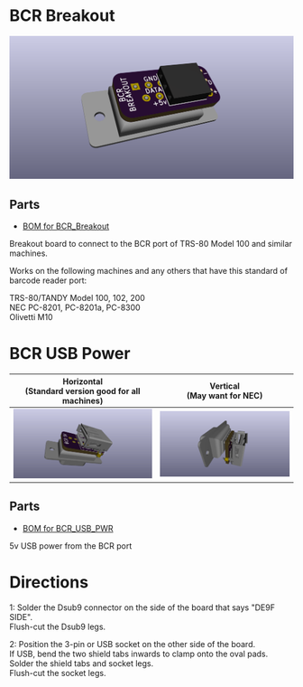 # BCR Breakout
![](BCR_Breakout.png)

## Parts
* [BOM for BCR_Breakout](https://www.digikey.com/short/zbf5mf)

Breakout board to connect to the BCR port of TRS-80 Model 100 and similar machines.

Works on the following machines and any others that have this standard of barcode reader port:

TRS-80/TANDY Model 100, 102, 200  
NEC PC-8201, PC-8201a, PC-8300  
Olivetti M10  

# BCR USB Power
|Horizontal<br>(Standard version good for all machines)|Vertical<br>(May want for NEC)|
|:---:|:---:|
|![](BCR_USB_PWR.png)|![](BCR_USB_PWR_up.png)|

## Parts
* [BOM for BCR_USB_PWR](https://www.digikey.com/short/zb4hr4)

5v USB power from the BCR port

# Directions

1: Solder the Dsub9 connector on the side of the board that says "DE9F SIDE".  
Flush-cut the Dsub9 legs.

2: Position the 3-pin or USB socket on the other side of the board.  
If USB, bend the two shield tabs inwards to clamp onto the oval pads.  
Solder the shield tabs and socket legs.  
Flush-cut the socket legs.
